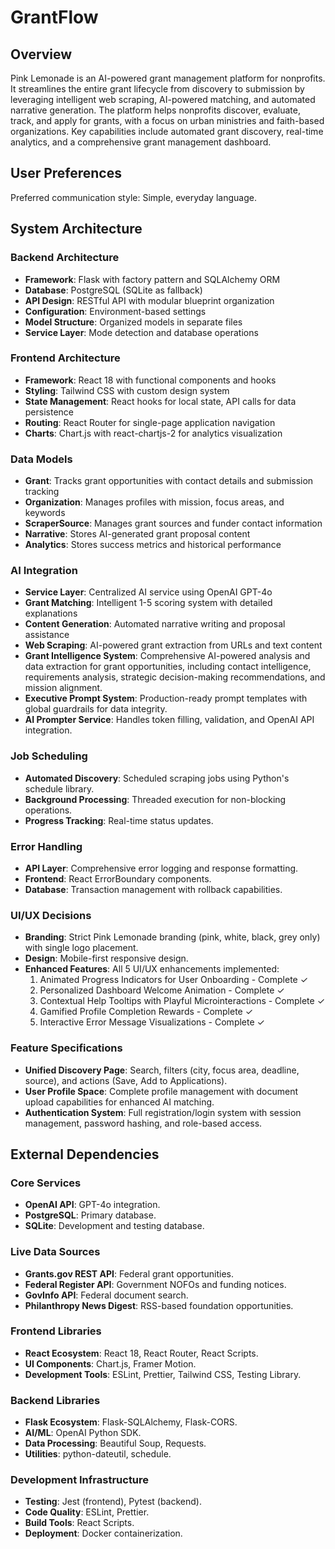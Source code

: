 # GrantFlow

## Overview
Pink Lemonade is an AI-powered grant management platform for nonprofits. It streamlines the entire grant lifecycle from discovery to submission by leveraging intelligent web scraping, AI-powered matching, and automated narrative generation. The platform helps nonprofits discover, evaluate, track, and apply for grants, with a focus on urban ministries and faith-based organizations. Key capabilities include automated grant discovery, real-time analytics, and a comprehensive grant management dashboard.

## User Preferences
Preferred communication style: Simple, everyday language.

## System Architecture

### Backend Architecture
- **Framework**: Flask with factory pattern and SQLAlchemy ORM
- **Database**: PostgreSQL (SQLite as fallback)
- **API Design**: RESTful API with modular blueprint organization
- **Configuration**: Environment-based settings
- **Model Structure**: Organized models in separate files
- **Service Layer**: Mode detection and database operations

### Frontend Architecture
- **Framework**: React 18 with functional components and hooks
- **Styling**: Tailwind CSS with custom design system
- **State Management**: React hooks for local state, API calls for data persistence
- **Routing**: React Router for single-page application navigation
- **Charts**: Chart.js with react-chartjs-2 for analytics visualization

### Data Models
- **Grant**: Tracks grant opportunities with contact details and submission tracking
- **Organization**: Manages profiles with mission, focus areas, and keywords
- **ScraperSource**: Manages grant sources and funder contact information
- **Narrative**: Stores AI-generated grant proposal content
- **Analytics**: Stores success metrics and historical performance

### AI Integration
- **Service Layer**: Centralized AI service using OpenAI GPT-4o
- **Grant Matching**: Intelligent 1-5 scoring system with detailed explanations
- **Content Generation**: Automated narrative writing and proposal assistance
- **Web Scraping**: AI-powered grant extraction from URLs and text content
- **Grant Intelligence System**: Comprehensive AI-powered analysis and data extraction for grant opportunities, including contact intelligence, requirements analysis, strategic decision-making recommendations, and mission alignment.
- **Executive Prompt System**: Production-ready prompt templates with global guardrails for data integrity.
- **AI Prompter Service**: Handles token filling, validation, and OpenAI API integration.

### Job Scheduling
- **Automated Discovery**: Scheduled scraping jobs using Python's schedule library.
- **Background Processing**: Threaded execution for non-blocking operations.
- **Progress Tracking**: Real-time status updates.

### Error Handling
- **API Layer**: Comprehensive error logging and response formatting.
- **Frontend**: React ErrorBoundary components.
- **Database**: Transaction management with rollback capabilities.

### UI/UX Decisions
- **Branding**: Strict Pink Lemonade branding (pink, white, black, grey only) with single logo placement.
- **Design**: Mobile-first responsive design.
- **Enhanced Features**: All 5 UI/UX enhancements implemented:
  1. Animated Progress Indicators for User Onboarding - Complete ✓
  2. Personalized Dashboard Welcome Animation - Complete ✓
  3. Contextual Help Tooltips with Playful Microinteractions - Complete ✓
  4. Gamified Profile Completion Rewards - Complete ✓
  5. Interactive Error Message Visualizations - Complete ✓

### Feature Specifications
- **Unified Discovery Page**: Search, filters (city, focus area, deadline, source), and actions (Save, Add to Applications).
- **User Profile Space**: Complete profile management with document upload capabilities for enhanced AI matching.
- **Authentication System**: Full registration/login system with session management, password hashing, and role-based access.

## External Dependencies

### Core Services
- **OpenAI API**: GPT-4o integration.
- **PostgreSQL**: Primary database.
- **SQLite**: Development and testing database.

### Live Data Sources
- **Grants.gov REST API**: Federal grant opportunities.
- **Federal Register API**: Government NOFOs and funding notices.
- **GovInfo API**: Federal document search.
- **Philanthropy News Digest**: RSS-based foundation opportunities.

### Frontend Libraries
- **React Ecosystem**: React 18, React Router, React Scripts.
- **UI Components**: Chart.js, Framer Motion.
- **Development Tools**: ESLint, Prettier, Tailwind CSS, Testing Library.

### Backend Libraries
- **Flask Ecosystem**: Flask-SQLAlchemy, Flask-CORS.
- **AI/ML**: OpenAI Python SDK.
- **Data Processing**: Beautiful Soup, Requests.
- **Utilities**: python-dateutil, schedule.

### Development Infrastructure
- **Testing**: Jest (frontend), Pytest (backend).
- **Code Quality**: ESLint, Prettier.
- **Build Tools**: React Scripts.
- **Deployment**: Docker containerization.